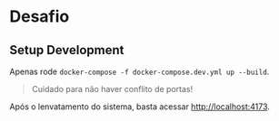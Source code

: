 # Desafio

## Setup Development

Apenas rode `docker-compose -f docker-compose.dev.yml up --build`.

> Cuidado para não haver conflito de portas!

Após o lenvatamento do sistema, basta acessar <http://localhost:4173>.
